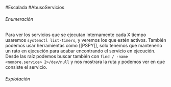 #Escalada #AbusoServicios
###### Enumeración
Para ver los servicios que se ejecutan internamente cada X tiempo usaremos `systemctl list-timers`, y veremos los que estén activos.
También podemos usar herramientas como [[PSPY]], solo tenemos que mantenerlo un rato en ejecución para acabar encontrando el servicio en ejecución.
Desde las raíz podemos buscar también con `find / -name <nombre.service> 2>/dev/null` y nos mostrara la ruta y podemos ver en que consiste el servicio.

###### Explotación
